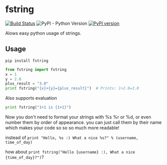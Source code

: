 # fstring
[![Build Status](https://travis-ci.org/rinslow/fstring.svg?branch=master)](https://travis-ci.org/rinslow/fstring)
![PyPI - Python Version](https://img.shields.io/pypi/pyversions/fstring.svg)
[![PyPI version](https://badge.fury.io/py/fstring.svg)](https://badge.fury.io/py/fstring)

Alows easy python usage of strings.

## Usage
```pip install fstring```

```python
from fstring import fstring
x = 1
y = 2.0
plus_result = "3.0"
print fstring("{x}+{y}={plus_result}")  # Prints: 1+2.0=3.0
```
Also supports evaluation
```python
print fstring("1+1 is {1+1}")
```


Now you don't need to format your strings with %s %r or %d, or even number them by order of appearance.
you can just call them by their name which makes your code so so so much more readable!

instead of ```print "Hello, %s :) What a nice %s?" % (username, time_of_day)```

how about ```print fstring("Hello {username} :), What a nice {time_of_day}?")```?


